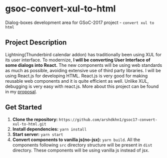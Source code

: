# gsoc-convert-xul-to-html
Dialog-boxes development area for GSoC-2017 project - `convert xul to html`

## Project Description
Lightning(Thunderbird calendar addon) has traditionally been using XUL for its user interface. To modernize, **I will be converting User Interface of some dialogs into React.** The new components will be using web standards as much as possible, avoiding extensive use of third party libraries. I will be using React.js for developing HTML. React.js is very good for making reusable web components and it is quite efficient as well. Unlike XUL, debugging is very easy with react.js. More about this project can be found in my [proposal](https://goo.gl/Eothqj).

## Get Started
1. **Clone the repository:** `https://github.com/arshdkhn1/gsoc17-convert-xul-to-html.git`
2. **Install dependencies:** `yarn install`
3. **Start server:** `yarn start`
4. **Convert components to vanilla js(no-jsx):** `yarn build`. 
All the components following `src` directory structure will be present in `dist` directory. These components will be using vanilla js instead of jsx.